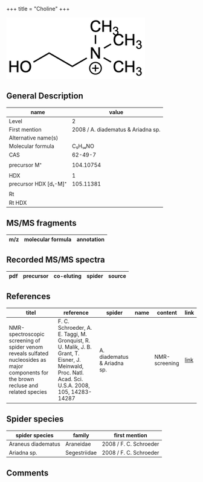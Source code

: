 +++
title = "Choline"
+++

![](/img/Choline.png)

## General Description

| name                  | value                              |
|-----------------------|------------------------------------|
| Level                 | 2                                  |
| First mention         | 2008 / A. diadematus & Ariadna sp. |
| Alternative name(s)   |                                    |
| Molecular formula     | C₅H₁₄NO                            |
| CAS                   | 62-49-7                            |
|                       |                                    |
| precursor  M⁺         | 104.10754                          |
|                       |                                    |
| HDX                   | 1                                  |
| precursor HDX [d₁-M]⁺ | 105.11381                          |
|                       |                                    |
| Rt                    |                                    |
| Rt HDX                |                                    |



## MS/MS fragments

| m/z       | molecular formula | annotation         |
|-----------|-------------------|--------------------|


## Recorded MS/MS spectra

| pdf | precursor | co-eluting | spider    | source        |
|-----|-----------|------------|-----------|---------------|



## References

| titel                                                                                                            | reference                                                         | spider     | name  | content     | link                                         |
|------------------------------------------------------------------------------------------------------------------|-------------------------------------------------------------------|------------|-------|-------------|----------------------------------------------|
| NMR-spectroscopic screening of spider venom reveals sulfated nucleosides as major components for the brown recluse and related species     | F. C. Schroeder, A. E. Taggi, M. Gronquist, R. U. Malik, J. B. Grant, T. Eisner, J. Meinwald, Proc. Natl. Acad. Sci. U.S.A. 2008, 105, 14283-14287 | A. diadematus & Ariadna sp.   |      | NMR-screening | [link](https://doi.org/10.1073/pnas.0806840105)    |



## Spider species

| spider species     | family       | first mention          |
|--------------------|--------------|------------------------|
| Araneus diadematus | Araneidae    | 2008 / F. C. Schroeder |
| Ariadna sp.        | Segestriidae | 2008 / F. C. Schroeder |

## Comments